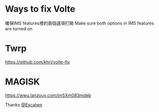 # Ways to fix Volte

確保IMS features裡的兩個選項打開
Make sure both options in IMS features are turned on

# Twrp

https://github.com/khrj/volte-fix

# MAGISK

https://wwu.lanzouy.com/im5Xm083mdeb

Thanks [@Escalwn](http://www.coolapk.com/u/3514441)
